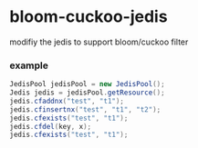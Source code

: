 # bloom-cuckoo-jedis

modifiy the jedis to support bloom/cuckoo filter

### example

```java
JedisPool jedisPool = new JedisPool();
Jedis jedis = jedisPool.getResource();
jedis.cfaddnx("test", "t1");
jedis.cfinsertnx("test", "t1", "t2");
jedis.cfexists("test", "t1");
jedis.cfdel(key, x);
jedis.cfexists("test", "t1");
```
